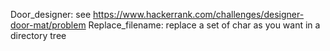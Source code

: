 Door_designer: see https://www.hackerrank.com/challenges/designer-door-mat/problem
Replace_filename: replace a set of char as you want in a directory tree
